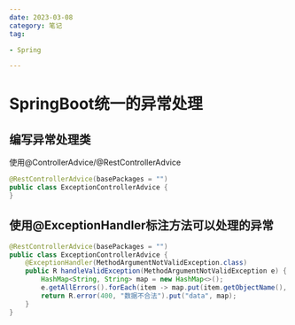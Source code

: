 ```yaml
---
date: 2023-03-08
category: 笔记
tag:

- Spring

---
```


# SpringBoot统一的异常处理

## 编写异常处理类

使用@ControllerAdvice/@RestControllerAdvice

```java
@RestControllerAdvice(basePackages = "")
public class ExceptionControllerAdvice {
}
```

## 使用@ExceptionHandler标注方法可以处理的异常

```java
@RestControllerAdvice(basePackages = "")
public class ExceptionControllerAdvice {
	@ExceptionHandler(MethodArgumentNotValidException.class)
	public R handleValidException(MethodArgumentNotValidException e) {
		HashMap<String, String> map = new HashMap<>();
		e.getAllErrors().forEach(item -> map.put(item.getObjectName(), item.getDefaultMessage()));
		return R.error(400, "数据不合法").put("data", map);
	}
}
```

